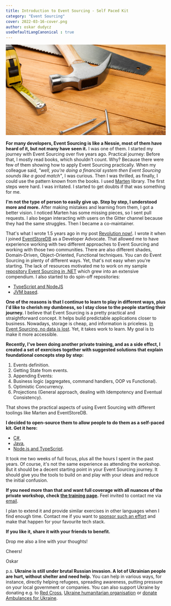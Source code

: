```yaml
---
title: Introduction to Event Sourcing - Self Paced Kit
category: "Event Sourcing"
cover: 2022-03-16-cover.png
author: oskar dudycz
useDefaultLangCanonical : true
---
```


![cover](2022-03-16-cover.png)

**For many developers, Event Sourcing is like a Nessie, most of them have heard of it, but not many have seen it.** I was one of them. I started my journey with Event Sourcing over five years ago. Practical journey: Before that, I mostly read books, which shouldn't count. Why? Because there were few of them showing how to apply Event Sourcing practically. When my colleague said, _"well, you're doing a financial system then Event Sourcing sounds like a good match"_, I was curious. Then I was thrilled, as finally, I could use the pattern known from the books. I used [Marten](https://martendb.io/) library. The first steps were hard. I was irritated. I started to get doubts if that was something for me.

**I'm not the type of person to easily give up. Step by step, I understood more and more.** After making mistakes and learning from them, I got a better vision. I noticed Marten has some missing pieces, so I sent pull requests. I also began interacting with users on the Gitter channel because they had the same struggles. Then I became a co-maintainer.

That's what I wrote 1.5 years ago in my post [Revolution now!](/en/revolution_now/). I wrote it when I joined [EventStoreDB](https://www.eventstore.com/) as a Developer Advocate. That allowed me to have experience working with two different approaches to Event Sourcing and working with those two communities. There are also different shades, Domain-Driven, Object-Oriented, Functional techniques. You can do Event Sourcing in plenty of different ways. Yet, that's not easy when you're starting. The lack of resources motivated me to work on my sample [repository Event Sourcing in .NET](https://github.com/oskardudycz/EventSourcing.NetCore) which grew into an extensive compendium. I also started to do spin-off repositories:
- [TypeScript and NodeJS](https://github.com/oskardudycz/EventSourcing.NodeJS)
- [JVM based](https://github.com/oskardudycz/EventSourcing.JVM).

**One of the reasons is that I continue to learn to play in different ways, plus I'd like to cherish my dumbness, so I stay close to the people starting their journey.** I believe that Event Sourcing is a pretty practical and straightforward concept. It helps build predictable applications closer to business. Nowadays, storage is cheap, and information is priceless. [In Event Sourcing, no data is lost](/en/never_lose_data_with_event_sourcing/). Yet, it takes work to learn. My goal is to make it more accessible.

**Recently, I've been doing another private training, and as a side effect, I created a set of exercises together with suggested solutions that explain foundational concepts step by step:**

1. Events definition.
2. Getting State from events.
3. Appending Events:
4. Business logic (aggregates, command handlers, OOP vs Functional).
5. Optimistic Concurrency.
6. Projections (General approach, dealing with Idempotency and Eventual Consistency).

That shows the practical aspects of using Event Sourcing with different toolings like Marten and EventStoreDB.

**I decided to open-source them to allow people to do them as a self-paced kit. Get it here:**
- [C#](https://github.com/oskardudycz/EventSourcing.NetCore/tree/main/Workshops/IntroductionToEventSourcing),
- [Java](https://github.com/oskardudycz/EventSourcing.JVM/tree/main/workshops/introduction-to-event-sourcing),
- [Node.js and TypeScript](https://github.com/oskardudycz/EventSourcing.NodeJS/tree/main/workshops/introduction_to_event_sourcing).

It took me two weeks of full focus, plus all the hours I spent in the past years. Of course, it's not the same experience as attending the workshop. But it should be a decent starting point in your Event Sourcing journey. It should give you the tools to build on and play with your ideas and reduce the initial confusion. 

**If you need more than that and want full coverage with all nuances of the private workshop, check [the training page](/en/training/).** Feel invited to contact me via [email](mailto:oskar@event-driven.io).

I plan to extend it and provide similar exercises in other languages when I find enough time. Contact me if you want to [sponsor such an effort](https://github.com/sponsors/oskardudycz) and make that happen for your favourite tech stack.

**If you like it, share it with your friends to benefit.**

Drop me also a line with your thoughts!

Cheers!

Oskar

p.s. **Ukraine is still under brutal Russian invasion. A lot of Ukrainian people are hurt, without shelter and need help.** You can help in various ways, for instance, directly helping refugees, spreading awareness, putting pressure on your local government or companies. You can also support Ukraine by donating e.g. to [Red Cross](https://www.icrc.org/pl/donate/ukraine), [Ukraine humanitarian organisation](https://savelife.in.ua/pl/donate/) or [donate Ambulances for Ukraine](https://www.gofundme.com/f/help-to-save-the-lives-of-civilians-in-a-war-zone).
